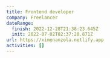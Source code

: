 ```yaml
---
title: Frontend developer
company: Freelancer
dateRange:
  finish: 2022-12-28T21:38:23.645Z
  init: 2022-07-02T02:37:20.871Z
url: https://ximenanzola.netlify.app
activities: []
---
```

